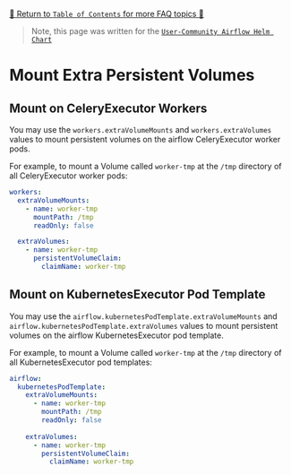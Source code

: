 [🔗 Return to `Table of Contents` for more FAQ topics 🔗](https://github.com/santosr2/airflow-community-chart/tree/main/charts/airflow#frequently-asked-questions)

> Note, this page was written for the [`User-Community Airflow Helm Chart`](https://github.com/santosr2/airflow-community-chart/tree/main/charts/airflow)

# Mount Extra Persistent Volumes

## Mount on CeleryExecutor Workers

You may use the `workers.extraVolumeMounts` and `workers.extraVolumes` values to mount persistent volumes on the airflow CeleryExecutor worker pods.

For example, to mount a Volume called `worker-tmp` at the `/tmp` directory of all CeleryExecutor worker pods:

```yaml
workers:
  extraVolumeMounts:
    - name: worker-tmp
      mountPath: /tmp
      readOnly: false

  extraVolumes:
    - name: worker-tmp
      persistentVolumeClaim:
        claimName: worker-tmp
```

## Mount on KubernetesExecutor Pod Template

You may use the `airflow.kubernetesPodTemplate.extraVolumeMounts` and `airflow.kubernetesPodTemplate.extraVolumes` values to mount persistent volumes on the airflow KubernetesExecutor pod template.

For example, to mount a Volume called `worker-tmp` at the `/tmp` directory of all KubernetesExecutor pod templates:

```yaml
airflow:
  kubernetesPodTemplate:
    extraVolumeMounts:
      - name: worker-tmp
        mountPath: /tmp
        readOnly: false
  
    extraVolumes:
      - name: worker-tmp
        persistentVolumeClaim:
          claimName: worker-tmp
```